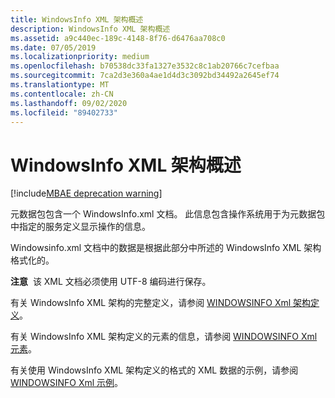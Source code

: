```yaml
---
title: WindowsInfo XML 架构概述
description: WindowsInfo XML 架构概述
ms.assetid: a9c440ec-189c-4148-8f76-d6476aa708c0
ms.date: 07/05/2019
ms.localizationpriority: medium
ms.openlocfilehash: b70538dc33fa1327e3532c8c1ab20766c7cefbaa
ms.sourcegitcommit: 7ca2d3e360a4ae1d4d3c3092bd34492a2645ef74
ms.translationtype: MT
ms.contentlocale: zh-CN
ms.lasthandoff: 09/02/2020
ms.locfileid: "89402733"
---
```

# <a name="windowsinfo-xml-schema-overview"></a>WindowsInfo XML 架构概述

[!include[MBAE deprecation warning](../includes/mbae-deprecation-warning.md)]


元数据包包含一个 WindowsInfo.xml 文档。 此信息包含操作系统用于为元数据包中指定的服务定义显示操作的信息。

Windowsinfo.xml 文档中的数据是根据此部分中所述的 WindowsInfo XML 架构格式化的。

**注意**  该 XML 文档必须使用 UTF-8 编码进行保存。

 

有关 WindowsInfo XML 架构的完整定义，请参阅 [WINDOWSINFO Xml 架构定义](windowsinfo-xml-schema-definition.md)。

有关 WindowsInfo XML 架构定义的元素的信息，请参阅 [WINDOWSINFO Xml 元素](windowsinfo-xml-elements.md)。

有关使用 WindowsInfo XML 架构定义的格式的 XML 数据的示例，请参阅 [WINDOWSINFO Xml 示例](windowsinfo-xml-example.md)。

 

 





